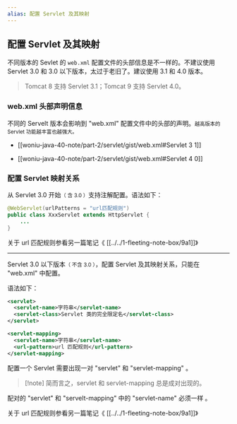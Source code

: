 ```yaml
---
alias: 配置 Servlet 及其映射
---
```


## 配置 Servlet 及其映射

不同版本的 Sevlet 的 `web.xml` 配置文件的头部信息是不一样的。不建议使用 Servlet 3.0 和 3.0 以下版本，太过于老旧了。建议使用 3.1 和 4.0 版本。

> Tomcat 8 支持 Servlet 3.1；Tomcat 9 支持 Servlet 4.0。

### web.xml 头部声明信息

不同的 Servelt 版本会影响到 "web.xml" 配置文件中的头部的声明。<small>越高版本的 Servlet 功能越丰富也越强大。</small>

- [[woniu-java-40-note/part-2/servlet/gist/web.xml#Servlet 3 1]]

- [[woniu-java-40-note/part-2/servlet/gist/web.xml#Servlet 4 0]]

### 配置 Servlet 映射关系

从 Servlet 3.0 开始<small>（ 含 3.0 ）</small>支持注解配置。语法如下：

```java
@WebServlet(urlPatterns = "url匹配规则")
public class XxxServlet extends HttpServlet {
    ...
}
```

关于 url 匹配规则参看另一篇笔记《 [[../../1-fleeting-note-box/9a1]]》

---

Servlet 3.0 以下版本<small>（ 不含 3.0 ）</small>，配置 Servlet 及其映射关系，只能在 "web.xml" 中配置。

语法如下：

```xml
<servlet>
  <servlet-name>字符串</servlet-name>
  <servlet-class>Servlet 类的完全限定名</servlet-class>
</servlet>

<servlet-mapping>
  <servlet-name>字符串</servlet-name>
  <url-pattern>url 匹配规则</url-pattern>
</servlet-mapping>
```

配置一个 Servlet 需要出现一对 "servlet" 和 "servlet-mapping" 。

> [!note] 简而言之，servlet 和 servlet-mapping 总是成对出现的。

配对的 "servlet" 和 "servelt-mapping" 中的 "servlet-name" 必须一样 。

关于 url 匹配规则参看另一篇笔记《 [[../../1-fleeting-note-box/9a1]]》